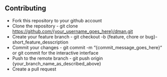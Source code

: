 ## Contributing
+ Fork this repository to your github account
+ Clone the repository - git clone https://github.com/{your_username_goes_here}/dman.git
+ Create your feature branch - git checkout -b {feature, chore or bug}-short_feature_desscription
+ Commit your changes - git commit -m “{commit_message_goes_here}“ or git commit for the interactive interface
+ Push to the remote branch - git push origin {your_branch_name_as_described_above}
+ Create a pull request
